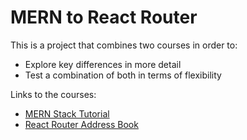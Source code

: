 # MERN to React Router

This is a project that combines two courses in order to:

- Explore key differences in more detail
- Test a combination of both in terms of flexibility

Links to the courses:

- [MERN Stack Tutorial](https://www.mongodb.com/resources/languages/mern-stack-tutorial)
- [React Router Address Book](https://reactrouter.com/tutorials/address-book)
